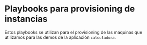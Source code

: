 # Playbooks para provisioning de instancias
Estos playbooks se utilizan para el provisioning de las máquinas que utilizamos para las demos de la aplicación `calculadora`.
